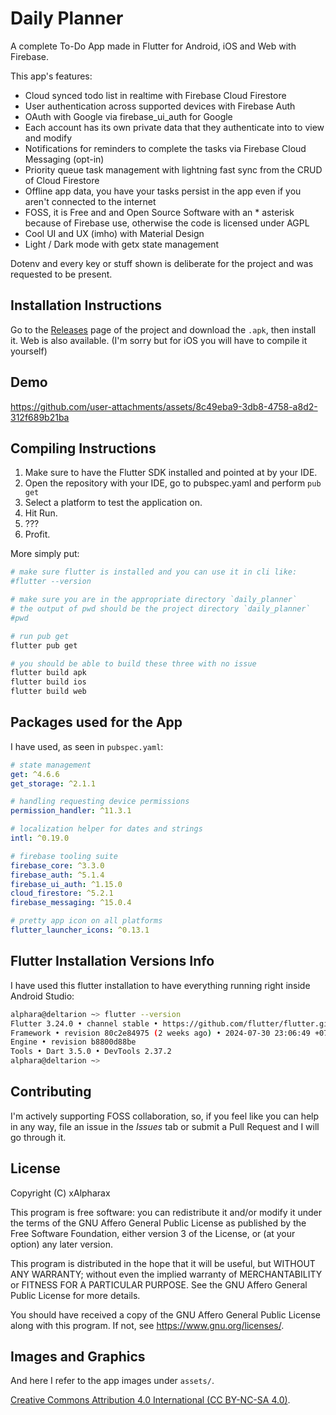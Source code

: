 # Daily Planner

A complete To-Do App made in Flutter for Android, iOS and Web with Firebase.

This app's features:
- Cloud synced todo list in realtime with Firebase Cloud Firestore
- User authentication across supported devices with Firebase Auth
- OAuth with Google via firebase_ui_auth for Google
- Each account has its own private data that they authenticate into to view and modify
- Notifications for reminders to complete the tasks via Firebase Cloud Messaging (opt-in)
- Priority queue task management with lightning fast sync from the CRUD of Cloud Firestore
- Offline app data, you have your tasks persist in the app even if you aren't connected to the internet
- FOSS, it is Free and and Open Source Software with an * asterisk because of Firebase use, otherwise the code is licensed under AGPL
- Cool UI and UX (imho) with Material Design
- Light / Dark mode with getx state management

Dotenv and every key or stuff shown is deliberate for the project and was requested to be present.

## Installation Instructions

Go to the [Releases](https://github.com/xAlpharax/daily_planner/releases) page of the project and download the `.apk`, then install it. Web is also available. (I'm sorry but for iOS you will have to compile it yourself)

## Demo

https://github.com/user-attachments/assets/8c49eba9-3db8-4758-a8d2-312f689b21ba

## Compiling Instructions

1. Make sure to have the Flutter SDK installed and pointed at by your IDE.
2. Open the repository with your IDE, go to pubspec.yaml and perform `pub get`
3. Select a platform to test the application on.
4. Hit Run.
5. ???
6. Profit.

More simply put:

```bash
# make sure flutter is installed and you can use it in cli like:
#flutter --version

# make sure you are in the appropriate directory `daily_planner`
# the output of pwd should be the project directory `daily_planner`
#pwd

# run pub get
flutter pub get

# you should be able to build these three with no issue
flutter build apk
flutter build ios
flutter build web
```

## Packages used for the App

I have used, as seen in `pubspec.yaml`:

```yaml
# state management
get: ^4.6.6
get_storage: ^2.1.1

# handling requesting device permissions
permission_handler: ^11.3.1

# localization helper for dates and strings
intl: ^0.19.0

# firebase tooling suite
firebase_core: ^3.3.0
firebase_auth: ^5.1.4
firebase_ui_auth: ^1.15.0
cloud_firestore: ^5.2.1
firebase_messaging: ^15.0.4

# pretty app icon on all platforms
flutter_launcher_icons: ^0.13.1
```

## Flutter Installation Versions Info

I have used this flutter installation to have everything running right inside Android Studio:

```bash
alphara@deltarion ~> flutter --version
Flutter 3.24.0 • channel stable • https://github.com/flutter/flutter.git
Framework • revision 80c2e84975 (2 weeks ago) • 2024-07-30 23:06:49 +0700
Engine • revision b8800d88be
Tools • Dart 3.5.0 • DevTools 2.37.2
alphara@deltarion ~>
```

## Contributing

I'm actively supporting FOSS collaboration, so, if you feel like you can help in any way, file an issue in the *Issues* tab or submit a Pull Request and I will go through it.

## License

Copyright (C) xAlpharax

This program is free software: you can redistribute it and/or modify it under the terms of the GNU Affero General Public License as published by the Free Software Foundation, either version 3 of the License, or (at your option) any later version.

This program is distributed in the hope that it will be useful, but WITHOUT ANY WARRANTY; without even the implied warranty of MERCHANTABILITY or FITNESS FOR A PARTICULAR PURPOSE. See the GNU Affero General Public License for more details.

You should have received a copy of the GNU Affero General Public License along with this program. If not, see https://www.gnu.org/licenses/.

## Images and Graphics

And here I refer to the app images under `assets/`.

[Creative Commons Attribution 4.0 International (CC BY-NC-SA 4.0)](https://creativecommons.org/licenses/by-nc-sa/4.0/).
